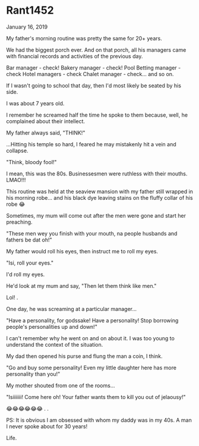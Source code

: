 # Rant1452




January 16, 2019

My father's morning routine was pretty the same for 20+ years.

We had the biggest porch ever. And on that porch, all his managers came with financial records and activities of the previous day.

Bar manager - check!
Bakery manager - check!
Pool Betting manager - check
Hotel managers - check
Chalet manager - check... and so on.

If I wasn't going to school that day, then I'd most likely be seated by his side.

I was about 7 years old.

I remember he screamed half the time he spoke to them because, well, he complained about their intellect.

My father always said, "THINK!"

...Hitting his temple so hard, I feared he may mistakenly hit a vein and collapse.

"Think, bloody fool!" 

I mean, this was the 80s. Businessesmen were ruthless with their mouths. LMAO!!!

This routine was held at the seaview mansion with my father still wrapped in his morning robe... and his black dye leaving stains on the fluffy collar of his robe 😂

Sometimes, my mum will come out after the men were gone and start her preaching. 

"These men wey you finish with your mouth, na people husbands and fathers be dat oh!"

My father would roll his eyes, then instruct me to roll my eyes.

"Isi, roll your eyes."

I'd roll my eyes.

He'd look at my mum and say, "Then let them think like men."

Lol!
.

One day, he was screaming at a particular manager...

"Have a personality, for godssake! Have a personality! Stop borrowing people's personalities up and down!"

I can't remember why he went on and on about it. I was too young to understand the context of the situation. 

My dad then opened his purse and flung the man a coin, I think.

"Go and buy some personality! Even my little daughter here has more personality than you!"

My mother shouted from one of the rooms...

"Isiiiiiii! Come here oh! Your father wants them to kill you out of jelaousy!"

😂😂😂😂😂😂
.
.

PS: It is obvious I am obsessed with whom my daddy was in my 40s. A man I never spoke about for 30 years!

Life.